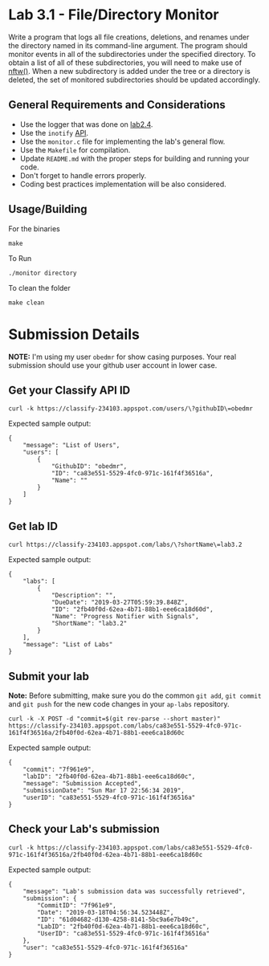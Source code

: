 Lab 3.1 - File/Directory Monitor
================================

Write a program that logs all file creations, deletions, and renames under the directory named in its command-line argument.
The program should monitor events in all of the subdirectories under the specified directory.
To obtain a list of all of these subdirectories, you will need to make use of [nftw()](https://linux.die.net/man/3/nftw).
When a new subdirectory is added under the tree or a directory is deleted, the set of monitored subdirectories should be updated accordingly.

General Requirements and Considerations
---------------------------------------
- Use the logger that was done on [lab2.4](https://github.com/CodersSquad/ap-labs/tree/master/labs/lab2.4).
- Use the `inotify` [API](http://man7.org/linux/man-pages/man7/inotify.7.html).
- Use the `monitor.c` file for implementing the lab's general flow.
- Use the `Makefile` for compilation.
- Update `README.md` with the proper steps for building and running your code.
- Don't forget to handle errors properly.
- Coding best practices implementation will be also considered.

Usage/Building
--------------
For the binaries
```
make
```
To Run
```
./monitor directory
```
To clean the folder
```
make clean
```

Submission Details
==================

**NOTE:** I'm using my user `obedmr` for show casing purposes. Your real submission should use your github user account in lower case.

## Get your Classify API ID
```
curl -k https://classify-234103.appspot.com/users/\?githubID\=obedmr
```
Expected sample output:
```
{
    "message": "List of Users",
    "users": [
        {
            "GithubID": "obedmr",
            "ID": "ca83e551-5529-4fc0-971c-161f4f36516a",
            "Name": ""
        }
    ]
}
```

## Get lab ID
```
curl https://classify-234103.appspot.com/labs/\?shortName\=lab3.2
```
Expected sample output:
```
{
    "labs": [
        {
            "Description": "",
            "DueDate": "2019-03-27T05:59:39.848Z",
            "ID": "2fb40f0d-62ea-4b71-88b1-eee6ca18d60d",
            "Name": "Progress Notifier with Signals",
            "ShortName": "lab3.2"
        }
    ],
    "message": "List of Labs"
}
```

## Submit your lab
**Note:** Before submitting, make sure you do the common `git add`, `git commit` and `git push` for the new code changes in your `ap-labs` repository.
```
curl -k -X POST -d "commit=$(git rev-parse --short master)" https://classify-234103.appspot.com/labs/ca83e551-5529-4fc0-971c-161f4f36516a/2fb40f0d-62ea-4b71-88b1-eee6ca18d60c
```

Expected sample output:
```
{
    "commit": "7f961e9",
    "labID": "2fb40f0d-62ea-4b71-88b1-eee6ca18d60c",
    "message": "Submission Accepted",
    "submissionDate": "Sun Mar 17 22:56:34 2019",
    "userID": "ca83e551-5529-4fc0-971c-161f4f36516a"
}
```


## Check your Lab's submission
```
curl -k https://classify-234103.appspot.com/labs/ca83e551-5529-4fc0-971c-161f4f36516a/2fb40f0d-62ea-4b71-88b1-eee6ca18d60c
```

Expected sample output:
```
{
    "message": "Lab's submission data was successfully retrieved",
    "submission": {
        "CommitID": "7f961e9",
        "Date": "2019-03-18T04:56:34.523448Z",
        "ID": "61d04682-d130-4258-8141-5bc9a6e7b49c",
        "LabID": "2fb40f0d-62ea-4b71-88b1-eee6ca18d60c",
        "UserID": "ca83e551-5529-4fc0-971c-161f4f36516a"
    },
    "user": "ca83e551-5529-4fc0-971c-161f4f36516a"
}
```

